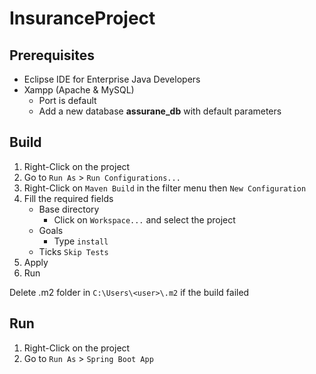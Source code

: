 # InsuranceProject

## Prerequisites

- Eclipse IDE for Enterprise Java Developers
- Xampp (Apache & MySQL)
  - Port is default
  - Add a new database **assurane_db** with default parameters

## Build

1. Right-Click on the project
2. Go to `Run As` > `Run Configurations...`
3. Right-Click on `Maven Build` in the filter menu then `New Configuration`
4. Fill the required fields
    - Base directory
      - Click on `Workspace...` and select the project
    - Goals
      - Type `install`
    - Ticks `Skip Tests`
5. Apply
6. Run

Delete .m2 folder in `C:\Users\<user>\.m2` if the build failed

## Run

1. Right-Click on the project
2. Go to `Run As` > `Spring Boot App`
